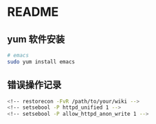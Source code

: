 <!-- Setup28.md --- 
;; 
;; Description: 
;; Author: Hongyi Wu(吴鸿毅)
;; Email: wuhongyi@qq.com 
;; Created: 六 8月 31 14:49:11 2019 (+0800)
;; Last-Updated: 六 8月 31 21:19:54 2019 (+0800)
;;           By: Hongyi Wu(吴鸿毅)
;;     Update #: 5
;; URL: http://wuhongyi.cn -->

# README

## yum 软件安装

```bash
# emacs
sudo yum install emacs
```


## 错误操作记录

```bash
<!-- restorecon -FvR /path/to/your/wiki -->
<!-- setsebool -P httpd_unified 1 -->
<!-- setsebool -P allow_httpd_anon_write 1 -->
```


<!-- Setup28.md ends here -->
